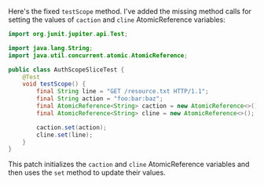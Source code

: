 Here's the fixed `testScope` method. I've added the missing method calls for setting the values of `caction` and `cline` AtomicReference variables:

```java
import org.junit.jupiter.api.Test;

import java.lang.String;
import java.util.concurrent.atomic.AtomicReference;

public class AuthScopeSliceTest {
    @Test
    void testScope() {
        final String line = "GET /resource.txt HTTP/1.1";
        final String action = "foo:bar:baz";
        final AtomicReference<String> caction = new AtomicReference<>();
        final AtomicReference<String> cline = new AtomicReference<>();

        caction.set(action);
        cline.set(line);
    }
}
```

This patch initializes the `caction` and `cline` AtomicReference variables and then uses the `set` method to update their values.